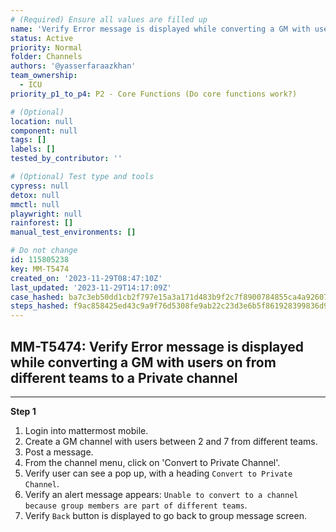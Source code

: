 ```yaml
---
# (Required) Ensure all values are filled up
name: 'Verify Error message is displayed while converting a GM with users on from different teams to a Private channel'
status: Active
priority: Normal
folder: Channels
authors: '@yasserfaraazkhan'
team_ownership:
  - ICU
priority_p1_to_p4: P2 - Core Functions (Do core functions work?)

# (Optional)
location: null
component: null
tags: []
labels: []
tested_by_contributor: ''

# (Optional) Test type and tools
cypress: null
detox: null
mmctl: null
playwright: null
rainforest: []
manual_test_environments: []

# Do not change
id: 115805238
key: MM-T5474
created_on: '2023-11-29T08:47:10Z'
last_updated: '2023-11-29T14:17:09Z'
case_hashed: ba7c3eb50dd1cb2f797e15a3a171d483b9f2c7f8900784855ca4a9260766fd0fb4bc836fb5a6dbacdfeb440111647500
steps_hashed: f9ac858425ed43c9a9f76d5308fe9ab22c23d3e6b5f861928399836d907b74c3eb18cea8e18413b2e21958fa7cad6763
---
```


<!-- (Auto-generated) Based on frontmatter's "key" and "name" -->

## MM-T5474: Verify Error message is displayed while converting a GM with users on from different teams to a Private channel

---

**Step 1**

1. Login into mattermost mobile.
2. Create a GM channel with users between 2 and 7 from different teams.
3. Post a message.
4. From the channel menu, click on 'Convert to Private Channel'.
5. Verify user can see a pop up, with a heading `Convert to Private Channel`.
6. Verify an alert message appears: `Unable to convert to a channel because group members are part of different teams`.
7. Verify `Back` button is displayed to go back to group message screen.
